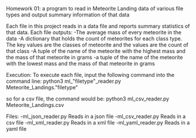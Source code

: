 Homework 01: a program to read in Meteorite Landing data of various file types and output summary information of that data

Each file in this project reads in a data file and reports summary statistics of that data. 
Each file outputs:
-The average mass of every meteorite in the data
-A dictionary that holds the count of meteorites for each class type. The key values are the classes of meteorite and the values are the count of that class
-A tuple of the name of the meteorite with the highest mass and the mass of that meteorite in grams
-a tuple of the name of the meteorite with the lowest mass and the mass of that meteorite in grams

Execution:
To execute each file, input the following command into the command line:
    python3 ml_"filetype"_reader.py Meteorite_Landings."filetype"
    
so for a csv file, the command would be:
    python3 ml_csv_reader.py Meteorite_Landings.csv

Files:
-ml_json_reader.py
    Reads in a json file
-ml_csv_reader.py
    Reads in a csv file
-ml_xml_reader.py
    Reads in a xml file
-ml_yaml_reader.py
    Reads in a yaml file
